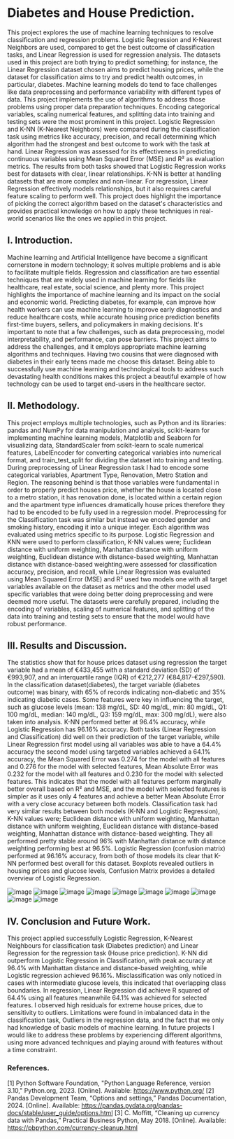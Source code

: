 #                                Diabetes and House Prediction.

This project explores the use of machine learning techniques to resolve classification and regression problems. Logistic Regression and K-Nearest Neighbors are used, compared to get the best outcome of classification tasks, and Linear Regression is used for regression analysis. The datasets used in this project are both trying to predict something; for instance, the Linear Regression dataset chosen aims to predict housing prices, while the dataset for classification aims to try and predict health outcomes, in particular, diabetes.
Machine learning models do tend to face challenges like data preprocessing and performance variability with different types of data. This project implements the use of algorithms to address those problems using proper data preparation techniques. Encoding categorical variables, scaling numerical features, and splitting data into training and testing sets were the most prominent in this project.
Logistic Regression and K-NN (K-Nearest Neighbors) were compared during the classification task using metrics like accuracy, precision, and recall determining which algorithm had the strongest and best outcome to work with the task at hand. Linear Regression was assessed for its effectiveness in predicting continuous variables using Mean Squared Error (MSE) and R² as evaluation metrics.
The results from both tasks showed that Logistic Regression works best for datasets with clear, linear relationships. K-NN is better at handling datasets that are more complex and non-linear. For regression, Linear Regression effectively models relationships, but it also requires careful feature scaling to perform well. This project does highlight the importance of picking the correct algorithm based on the dataset's characteristics and provides practical knowledge on how to apply these techniques in real-world scenarios like the ones we applied in this project.

## I.	Introduction.

Machine learning and Artificial Intelligence have become a significant cornerstone in modern technology; it solves multiple problems and is able to facilitate multiple fields. Regression and classification are two essential techniques that are widely used in machine learning for fields like healthcare, real estate, social science, and plenty more.
This project highlights the importance of machine learning and its impact on the social and economic world. Predicting diabetes, for example, can improve how health workers can use machine learning to improve early diagnostics and reduce healthcare costs, while accurate housing price prediction benefits first-time buyers, sellers, and policymakers in making decisions. It's important to note that a few challenges, such as data preprocessing, model interpretability, and performance, can pose barriers. This project aims to address the challenges, and it employs appropriate machine learning algorithms and techniques.
Having two cousins that were diagnosed with diabetes in their early teens made me choose this dataset. Being able to successfully use machine learning and technological tools to address such devastating health conditions makes this project a beautiful example of how technology can be used to target end-users in the healthcare sector.

## II. Methodology.

This project employs multiple technologies, such as Python and its libraries: pandas and NumPy for data manipulation and analysis, scikit-learn for implementing machine learning models, Matplotlib and Seaborn for visualizing data, StandardScaler from scikit-learn to scale numerical features, LabelEncoder for converting categorical variables into numerical format, and train_test_split for dividing the dataset into training and testing.
During preprocessing of Linear Regression task I had to encode some categorical variables, Apartment Type, Renovation, Metro Station and Region. The reasoning behind is that those variables were fundamental in order to properly predict houses price, whether the house is located close to a metro station, it has renovation done, is located within a certain region and the apartment type influences dramatically house prices therefore they had to be encoded to be fully used in a regression model. Preprocessing for the Classification task was similar but instead we encoded gender and smoking history, encoding it into a unique integer.
Each algorithm was evaluated using metrics specific to its purpose. Logistic Regression and KNN were used to perform classification, K-NN values were; Euclidean distance with uniform weighting, Manhattan distance with uniform weighting, Euclidean distance with distance-based weighting, Manhattan distance with distance-based weighting.were assessed for classification accuracy, precision, and recall, while Linear Regression was evaluated using Mean Squared Error (MSE) and R² used two models one with all target variables available on the dataset as metrics and the other model used specific variables that were doing better doing preprocessing and were deemed more useful. The datasets were carefully prepared, including the encoding of variables, scaling of numerical features, and splitting of the data into training and testing sets to ensure that the model would have robust performance.

## III. Results and Discussion.

The statistics show that for house prices dataset using regression the target variable had a mean of €433,455 with a standard deviation (SD) of €993,907, and an interquartile range (IQR) of €212,277 (€84,817-€297,590). In the classification dataset(diabetes), the target variable (diabetes outcome) was binary, with 65% of records indicating non-diabetic and 35% indicating diabetic cases. Some features were key in influencing the target, such as glucose levels (mean: 138 mg/dL, SD: 40 mg/dL, min: 80 mg/dL, Q1: 100 mg/dL, median: 140 mg/dL, Q3: 159 mg/dL, max: 300 mg/dL), were also taken into analysis. K-NN performed better at 96.4% accuracy, while Logistic Regression has 96.16% accuracy. 
Both tasks (Linear Regression and Classification) did well on their prediction of the target variable, while Linear Regression first model using all variables was able to have a 64.4% accuracy the second model using targeted variables achieved a 64.1% accuracy, the Mean Squared Error was 0.274 for the model with all features and 0.276 for the model with selected features, Mean Absolute Error was 0.232 for the model with all features and 0.230 for the model with selected features. This indicates that the model with all features perform marginally better overall based on R² and MSE, and the model with selected features is simpler as it uses only 4 features and achieve a better Mean Absolute Error with a very close accuracy between both models.
Classification task had very similar results between both models (K-NN and Logistic Regression), K-NN values were; Euclidean distance with uniform weighting, Manhattan distance with uniform weighting, Euclidean distance with distance-based weighting, Manhattan distance with distance-based weighting. They all performed pretty stable around 96% with Manhattan distance with distance weighting performing best at 96.5%. Logistic Regression (confusion matrix) performed at 96.16% accuracy, from both of those models its clear that K-NN performed best overall for this dataset.
Boxplots revealed outliers in housing prices and glucose levels, Confusion Matrix provides a detailed overview of Logistic Regression.


![image](https://github.com/user-attachments/assets/f7b3eba3-fdce-4eec-ac63-1cf762cdabbb)
![image](https://github.com/user-attachments/assets/82a27a37-9e74-47e2-932b-71d486ec72a4)
![image](https://github.com/user-attachments/assets/2b8fcb9e-d58f-4b76-a597-eec7b86c0c52)
![image](https://github.com/user-attachments/assets/4f59c3fc-a618-4c67-8b9e-686756637bca)
![image](https://github.com/user-attachments/assets/242dc9a9-f9dc-4423-91f4-c0ba66305fb7)
![image](https://github.com/user-attachments/assets/3f68475e-eb64-4687-a5b4-a42e9ee79236)
![image](https://github.com/user-attachments/assets/e22c0700-5644-48bc-be34-4683af054d33)
![image](https://github.com/user-attachments/assets/2d97a83d-e719-468b-901e-21bf474b6d21)
![image](https://github.com/user-attachments/assets/50b5890b-5972-4acd-8aca-5ce1d3bd93ca)
![image](https://github.com/user-attachments/assets/b81ff439-5b6f-4739-bc4c-26dc94e0a292)

## IV. Conclusion and Future Work.

This project applied successfully Logistic Regression, K-Nearest Neighbours for classification task (Diabetes prediction) and Linear Regression for the regression task (House price prediction). K-NN did outperform Logistic Regression in Classification, with peak accuracy at 96.4% with Manhattan distance and distance-based weighting, while Logistic regression achieved 96.16%. Misclassification was only noticed in cases with intermediate glucose levels, this indicated that overlapping class boundaries. In regression, Linear Regression did achieve R squared of 64.4% using all features meanwhile 64.1% was achieved for selected features. I observed high residuals for extreme house prices, due to sensitivity to outliers. Limitations were found in imbalanced data in the classification task, Outliers in the regression data, and the fact that we only had knowledge of basic models of machine learning. In future projects I would like to address these problems by experiencing different algorithms, using more advanced techniques and playing around with features without a time constraint. 



### References.

[1]	Python Software Foundation, "Python Language Reference, version 3.10," Python.org, 2023. [Online]. Available: https://www.python.org/
[2]	Pandas Development Team, “Options and settings,” Pandas Documentation, 2024. [Online]. Available: https://pandas.pydata.org/pandas-docs/stable/user_guide/options.html
[3] C. Moffitt, “Cleaning up currency data with Pandas,” Practical Business Python, May 2018. [Online]. Available: https://pbpython.com/currency-cleanup.html
